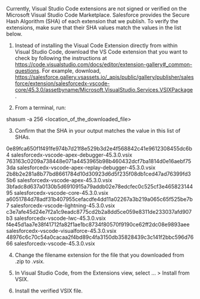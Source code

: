 Currently, Visual Studio Code extensions are not signed or verified on the
Microsoft Visual Studio Code Marketplace. Salesforce provides the Secure Hash
Algorithm (SHA) of each extension that we publish. To verify the extensions,
make sure that their SHA values match the values in the list below.

1. Instead of installing the Visual Code Extension directly from within Visual
   Studio Code, download the VS Code extension that you want to check by
   following the instructions at
   https://code.visualstudio.com/docs/editor/extension-gallery#_common-questions.
   For example, download,
   https://salesforce.gallery.vsassets.io/_apis/public/gallery/publisher/salesforce/extension/salesforcedx-vscode-core/45.3.0/assetbyname/Microsoft.VisualStudio.Services.VSIXPackage.

2. From a terminal, run:

shasum -a 256 <location_of_the_downloaded_file>

3. Confirm that the SHA in your output matches the value in this list of SHAs.

0e89fca650f1f491fe974b7d21f8e529b3d2e4f568842c41e9612308455dc6b4  salesforcedx-vscode-apex-debugger-45.3.0.vsix
763163c0209a738448e071a4453965b98b460432dcf7ba1814d0e16aebf753da  salesforcedx-vscode-apex-replay-debugger-45.3.0.vsix
2b8b2e281a8b77bd8661784d10d30923d6d5f235f08db1ced47ad76399fd35b6  salesforcedx-vscode-apex-45.3.0.vsix
3bfadc8d637a0130b5d6910915a79addb02e78edcfec0c525cf3e46582314495  salesforcedx-vscode-core-45.3.0.vsix
a6051784d78adf31b407955cefacdfe4dd11a02267a3b219a065c65f525be7b7  salesforcedx-vscode-lightning-45.3.0.vsix
c3e7afe45d24e7f2a1c9eadc8775cd2b2a8dd5ce059e8311de233037afd907b3  salesforcedx-vscode-lwc-45.3.0.vsix
f4e45d1aa7e38f41712fa82f1ae1bc8734f80570f9190ce62ff2dc08e9893aee  salesforcedx-vscode-visualforce-45.3.0.vsix
48976c6c70c54a0cacaa2f4bd89c4fa3150db35828439c3c141f2bbc596d7666  salesforcedx-vscode-45.3.0.vsix


4. Change the filename extension for the file that you downloaded from .zip to
   .vsix.

5. In Visual Studio Code, from the Extensions view, select ... > Install from
   VSIX.

6. Install the verified VSIX file.
